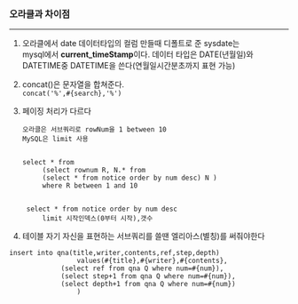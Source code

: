 ### 오라클과 차이점
* * *
1. 오라클에서 date 데이터타입의 컬럼 만들때 디폴트로 준 sysdate는   
mysql에서 **current_timeStamp**이다. 데이터 타입은 DATE(년월일)와 DATETIME중 DATETIME을 쓴다(연월일시간분초까지 표현 가능)

2. concat()은 문자열을 합쳐준다.   
```concat('%',#{search},'%') ``` 
3. 페이징 처리가 다르다
   ``` 
   오라클은 서브쿼리로 rowNum을 1 between 10
   MySQL은 limit 사용


   select * from
		(select rownum R, N.* from
		(select * from notice order by num desc) N )
		where R between 1 and 10


    select * from notice order by num desc
		limit 시작인덱스(0부터 시작),갯수
   ```
 4. 테이블 자기 자신을 표현하는 서브쿼리를 쓸땐 엘리아스(별칭)를 써줘야한다
   ```
   insert into qna(title,writer,contents,ref,step,depth)
				    values(#{title},#{writer},#{contents},
				(select ref from qna Q where num=#{num}),
				(select step+1 from qna Q where num=#{num}),
				(select depth+1 from qna Q where num=#{num})
					)
```
